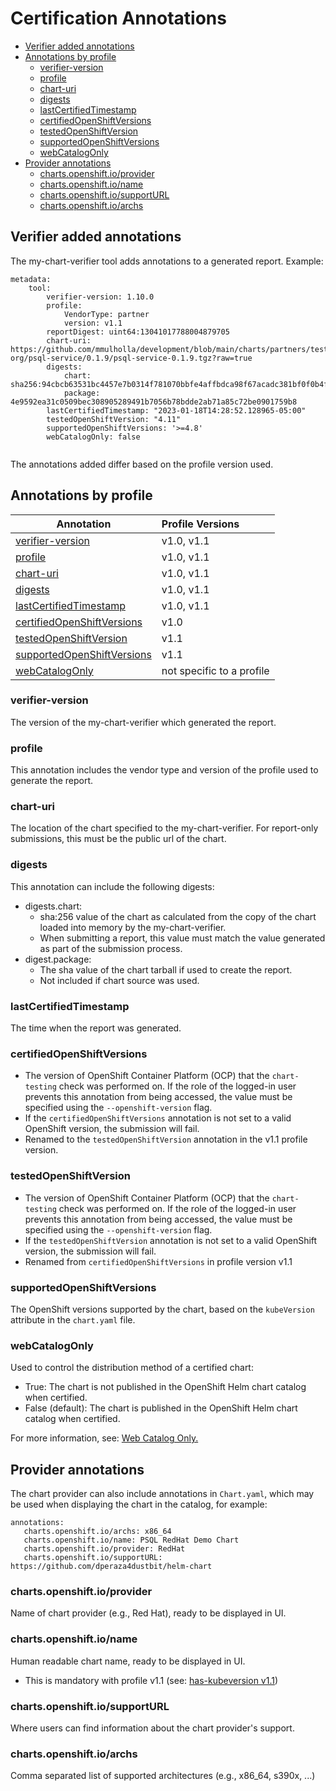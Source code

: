 # Certification Annotations

- [Verifier added annotations](#verifier-added-annotations)
- [Annotations by profile](#annotations-by-profile)
  - [verifier-version](#verifier-version)
  - [profile](#profile)  
  - [chart-uri](#chart-uri)
  - [digests](#digests) 
  - [lastCertifiedTimestamp](#lastCertifiedTimestamp)  
  - [certifiedOpenShiftVersions](#certifiedOpenShiftVersions)
  - [testedOpenShiftVersion](#testedOpenShiftVersion)
  - [supportedOpenShiftVersions](#supportedOpenShiftVersions)
  - [webCatalogOnly](#webCatalogOnly)  
- [Provider annotations](#provider-annotations)
  - [charts.openshift.io/provider](#chartsopenshiftioprovider)
  - [charts.openshift.io/name](#chartsopenshiftioname)
  - [charts.openshift.io/supportURL](#chartsopenshiftiosupportURL)
  - [charts.openshift.io/archs](#chartsopenshiftioarchs)  


## Verifier added annotations


The my-chart-verifier tool adds annotations to a generated report.
Example:

```
metadata:
    tool:
        verifier-version: 1.10.0
        profile:
            VendorType: partner
            version: v1.1
        reportDigest: uint64:13041017788004879705    
        chart-uri: https://github.com/mmulholla/development/blob/main/charts/partners/test-org/psql-service/0.1.9/psql-service-0.1.9.tgz?raw=true
        digests:
            chart: sha256:94cbcb63531bc4457e7b0314f781070bbfe4affbdca98f67acadc381bf0f0b4f
            package: 4e9592ea31c0509bec308905289491b7056b78bdde2ab71a85c72be0901759b8
        lastCertifiedTimestamp: "2023-01-18T14:28:52.128965-05:00"
        testedOpenShiftVersion: "4.11"
        supportedOpenShiftVersions: '>=4.8'
        webCatalogOnly: false
 
```

The annotations added differ based on the profile version used.

## Annotations by profile

| Annotation                 | Profile Versions |
| -------------------------- |:-----------------
| [verifier-version](#verifier-version)                     | v1.0, v1.1
| [profile](#profile)                                       | v1.0, v1.1
| [chart-uri](#chart-uri)                                   | v1.0, v1.1
| [digests](#digests)                                       | v1.0, v1.1
| [lastCertifiedTimestamp](#lastCertifiedTimestamp)         | v1.0, v1.1
| [certifiedOpenShiftVersions](#certifiedOpenShiftVersions) | v1.0 
| [testedOpenShiftVersion](#testedOpenShiftVersion)         | v1.1
| [supportedOpenShiftVersions](#supportedOpenShiftVersions) | v1.1
| [webCatalogOnly](#webCatalogOnly) | not specific to a profile 

### verifier-version

The version of the my-chart-verifier which generated the report. 

### profile

This annotation includes the vendor type and version of the profile used to generate the report.

### chart-uri

The location of the chart specified to the my-chart-verifier. For report-only submissions, this must be the public url of the chart.

### digests

This annotation can include the following digests:
- digests.chart:
    - sha:256 value of the chart as calculated from the copy of the chart loaded into memory by the my-chart-verifier.  
    - When submitting a report, this value must match the value generated as part of the submission process.
- digest.package:
    - The sha value of the chart tarball if used to create the report.
    - Not included if chart source was used.
    
### lastCertifiedTimestamp

The time when the report was generated.

### certifiedOpenShiftVersions

- The version of OpenShift Container Platform (OCP) that the ```chart-testing``` check was performed on. If the role of the logged-in user prevents this annotation from being accessed, the value must be specified using the ```--openshift-version``` flag.
- If the ```certifiedOpenShiftVersions``` annotation is not set to a valid OpenShift version, the submission will fail.
- Renamed to the ```testedOpenShiftVersion``` annotation in the v1.1 profile version.

### testedOpenShiftVersion

- The version of OpenShift Container Platform (OCP) that the ```chart-testing``` check was performed on. If the role of the logged-in user prevents this annotation from being accessed, the value must be specified using the ```--openshift-version``` flag.
- If the ```testedOpenShiftVersion``` annotation is not set to a valid OpenShift version, the submission will fail.
- Renamed from ```certifiedOpenShiftVersions``` in profile version v1.1

### supportedOpenShiftVersions 

The OpenShift versions supported by the chart, based on the ```kubeVersion``` attribute in the ```chart.yaml``` file.

### webCatalogOnly

Used to control the distribution method of a certified chart:

- True: The chart is not published in the OpenShift Helm chart catalog when certified.
- False (default): The chart is published in the OpenShift Helm chart catalog when certified.

For more information, see: [Web Catalog Only.](helm-chart-submission.md#web-catalog-only)

## Provider annotations

The chart provider can also include annotations in `Chart.yaml`, which may be used when displaying the chart in the catalog, for example:

```
annotations:
   charts.openshift.io/archs: x86_64
   charts.openshift.io/name: PSQL RedHat Demo Chart
   charts.openshift.io/provider: RedHat
   charts.openshift.io/supportURL: https://github.com/dperaza4dustbit/helm-chart
```

### charts.openshift.io/provider

Name of chart provider (e.g., Red Hat), ready to be displayed in UI.

### charts.openshift.io/name

Human readable chart name, ready to be displayed in UI.
- This is mandatory with profile v1.1 (see: [has-kubeversion v1.1](helm-chart-troubleshooting.md#has-kubeversion-v11)) 

### charts.openshift.io/supportURL

Where users can find information about the chart provider's support.

### charts.openshift.io/archs

Comma separated list of supported architectures (e.g., x86_64, s390x, ...)

